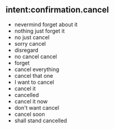 ## intent:confirmation.cancel
- nevermind forget about it
- nothing just forget it
- no just cancel
- sorry cancel
- disregard
- no cancel cancel
- forget
- cancel everything
- cancel that one
- I want to cancel
- cancel it
- cancelled
- cancel it now
- don't want cancel
- cancel soon
- shall stand cancelled